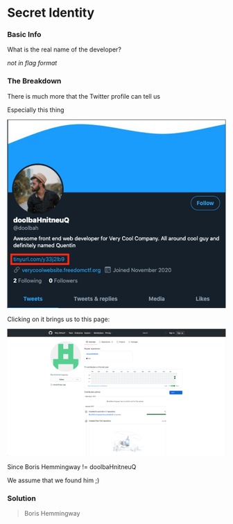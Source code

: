 # Secret Identity

### Basic Info
What is the real name of the developer?

*not in flag format*

### The Breakdown

There is much more that the Twitter profile can tell us

Especially this thing

![alt tiny_url](../images/tiny_url.png)

Clicking on it brings us to this page:

![alt github](../images/github.png)

Since Boris Hemmingway != doolbaHnitneuQ

We assume that we found him ;)

### Solution
> Boris Hemmingway